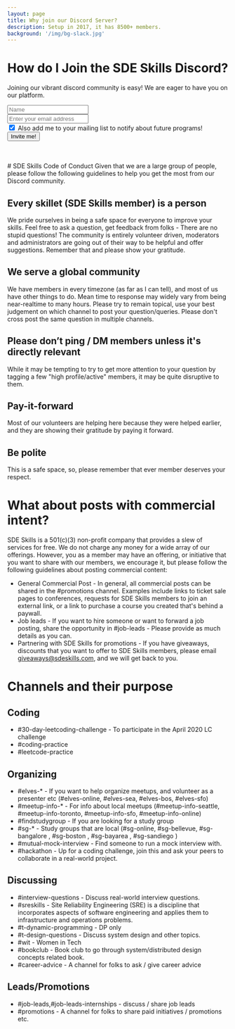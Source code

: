 ```yaml
---
layout: page
title: Why join our Discord Server?
description: Setup in 2017, it has 8500+ members.
background: '/img/bg-slack.jpg'
---
```


# How do I Join the SDE Skills Discord?
Joining our vibrant discord community is easy! We are eager to have you on our platform.
<form name="slackInvite" id="slackInvite">
  <div class="form-row">
    <div class="col-mx-12 col-md-9">  
		<div class="row">
			<div class="col-mx-12 col-md-5">
			<input type="text" class="form-control form-control-lg mt-2" placeholder="Name" id="name" name="name">
			</div>
			<div class="col-mx-12 col-md-7">
			<input type="text" class="form-control form-control-lg mt-2" placeholder="Enter your email address" name="email" id="email">
			</div>	
		</div>
		<div class="row">
			<div class="col-12">
				<div class="form-check">
					<input class="form-check-input" name="notify" type="checkbox" id="notify" checked="checked">
					<label class="form-check-label" for="notify">Also add me to your mailing list to notify about future programs!</label>
      			</div>			
			</div>
	    </div>
    </div>		
    <div class="col">
	  <button id="slackSubmit" type="Submit" class="btn btn-primary mt-2">Invite me!</button>
    </div>
  </div>
</form>
<br/><br/>
# SDE Skills Code of Conduct
Given that we are a large group of people, please follow the following guidelines to help you get the most from our Discord community.

## Every skillet (SDE Skills member) is a person
We pride ourselves in being a safe space for everyone to improve your skills. Feel free to ask a question, get feedback from folks - There are no stupid questions! The community is entirely volunteer driven, moderators and administrators are going out of their way to be helpful and offer suggestions. Remember that and please show your gratitude. 

## We serve a global community
We have members in every timezone (as far as I can tell), and most of us have other things to do. Mean time to response may widely vary from being near-realtime to many hours. Please try to remain topical, use your best judgement on which channel to post your question/queries. Please don't cross post the same question in multiple channels. 

## Please don’t ping / DM members unless it's directly relevant
While it may be tempting to try to get more attention to your question by tagging a few "high profile/active" members, it may be quite disruptive to them. 

## Pay-it-forward
Most of our volunteers are helping here because they were helped earlier, and they are showing their gratitude by paying it forward. 

## Be polite
This is a safe space, so, please remember that ever member deserves your respect.

# What about posts with commercial intent?
SDE Skills is a 501(c)(3) non-profit company that provides a slew of services for free. We do not charge any money for a wide array of our offerings. However, you as a member may have an offering, or initiative that you want to share with our members, we encourage it, but please follow the following guidelines about posting commercial content:

* General Commercial Post - In general, all commercial posts can be shared in the #promotions channel. Examples include links to ticket sale pages to conferences, requests for SDE Skills members to join an external link, or a link to purchase a course you created that's behind a paywall. 
* Job leads - If you want to hire someone or want to forward a job posting, share the opportunity in #job-leads - Please provide as much details as you can.
* Partnering with SDE Skills for promotions - If you have giveaways, discounts that you want to offer to SDE Skills members, please email [giveaways@sdeskills.com](mailto:giveaways@sdeskills.com), and we will get back to you.

# Channels and their purpose
## Coding
 * #30-day-leetcoding-challenge - To participate in the April 2020 LC challenge
 * #coding-practice
 * #leetcode-practice

## Organizing
 * #elves-* - If you want to help organize meetups, and volunteer as a presenter etc (#elves-online, #elves-sea, #elves-bos, #elves-sfo)
 * #meetup-info-* - For info about local meetups (#meetup-info-seattle, #meetup-info-toronto, #meetup-info-sfo, #meetup-info-online)
 * #findstudygroup - If you are looking for a study group
 * #sg-* - Study groups that are local (#sg-online, #sg-bellevue, #sg-bangalore , #sg-boston , #sg-bayarea , #sg-sandiego )
 * #mutual-mock-interview - Find someone to run a mock interview with.
 * #hackathon - Up for a coding challenge, join this and ask your peers to collaborate in a real-world project.

## Discussing 
 * #interview-questions - Discuss real-world interview questions.
 * #sreskills - Site Reliability Engineering (SRE) is a discipline that incorporates aspects of software engineering and applies them to infrastructure and operations problems.
 * #t-dynamic-programming - DP only
 * #t-design-questions - Discuss system design and other topics.
 * #wit - Women in Tech
 * #bookclub - Book club to go through system/distributed design concepts related book.
 * #career-advice - A channel for folks to ask / give career advice

## Leads/Promotions
 * #job-leads,#job-leads-internships - discuss / share job leads
 * #promotions - A channel for folks to share paid initiatives / promotions etc.
